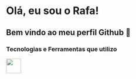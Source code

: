 # Olá, eu sou o Rafa!
## Bem vindo ao meu perfil Github 👋

### Tecnologias e Ferramentas que utilizo

<img src="https://cdn.jsdelivr.net/gh/devicons/devicon@latest/icons/python/python-original-wordmark.svg" width='40' height='40' />
          



<!--
**rafa-fsantos/rafa-fsantos** is a ✨ _special_ ✨ repository because its `README.md` (this file) appears on your GitHub profile.

Here are some ideas to get you started:

- 🔭 I’m currently working on ...
- 🌱 I’m currently learning ...
- 👯 I’m looking to collaborate on ...
- 🤔 I’m looking for help with ...
- 💬 Ask me about ...
- 📫 How to reach me: ...
- 😄 Pronouns: ...
- ⚡ Fun fact: ...
-->

